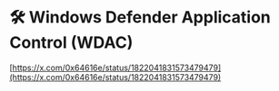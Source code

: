 # 🛠️ Windows Defender Application Control (WDAC)

[https://x.com/0x64616e/status/1822041831573479479](https://x.com/0x64616e/status/1822041831573479479)
